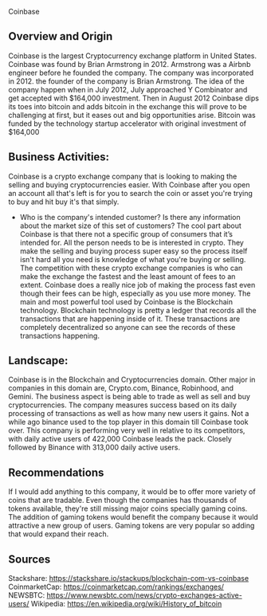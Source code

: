 Coinbase

## Overview and Origin
Coinbase is the largest Cryptocurrency exchange platform in United States. Coinbase was found by Brian Armstrong in 2012. Armstrong was a Airbnb engineer before he founded the company.
The company was incorporated in 2012. the founder of the company is Brian Armstrong.
The idea of the company happen when in July 2012, July approached Y Combinator and get accepted with $164,000 investment. Then in August 2012 Coinbase dips its toes into bitcoin and adds bitcoin in the exchange this will prove to be challenging at first, but it eases out and big opportunities arise. Bitcoin was funded by the technology startup accelerator with original investment of $164,000

## Business Activities:

Coinbase is a crypto exchange company that is looking to making the selling and buying cryptocurrencies easier. With Coinbase after you open an account all that's left is for you to search the coin or asset you're trying to buy and hit buy it's that simply.
* Who is the company's intended customer?  Is there any information about the market size of this set of customers?
The cool part about Coinbase is that there not a specific group of consumers that it’s intended for. All the person needs to be is interested in crypto. They make the selling and buying process super easy so the process itself isn't hard all you need is knowledge of what you're buying or selling. The competition with these crypto exchange companies is who can make the exchange the fastest and the least amount of fees to an extent. Coinbase does a really nice job of making the process fast even though their fees can be high, especially as you use more money. The main and most powerful tool used by Coinbase is the Blockchain technology. Blockchain technology is pretty a ledger that records all the transactions that are happening inside of it. These transactions are completely decentralized so anyone can see the records of these transactions happening.


## Landscape:

Coinbase is in the Blockchain and Cryptocurrencies domain. Other major in companies in this domain are, Crypto.com, Binance, Robinhood, and Gemini. The business aspect is being able to trade as well as sell and buy cryptocurrencies. The company measures success based on its daily processing of transactions as well as how many new users it gains. Not a while ago binance used to the top player in this domain till Coinbase took over. This company is performing very well in relative to its competitors, with daily active users of 422,000 Coinbase leads the pack. Closely followed by Binance with 313,000 daily active users.

## Recommendations

If I would add anything to this company, it would be to offer more variety of coins that are tradable. Even though the companies has thousands of tokens available, they're still missing major coins specially gaming coins. The addition of gaming tokens would benefit the company because it would attractive a new group of users. Gaming tokens are very popular so adding that would expand their reach.

## Sources
Stackshare:
https://stackshare.io/stackups/blockchain-com-vs-coinbase
CoinmarketCap:
https://coinmarketcap.com/rankings/exchanges/
NEWSBTC:
https://www.newsbtc.com/news/crypto-exchanges-active-users/
Wikipedia:
https://en.wikipedia.org/wiki/History_of_bitcoin
